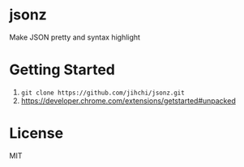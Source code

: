 # jsonz
Make JSON pretty and syntax highlight

# Getting Started

1. `git clone https://github.com/jihchi/jsonz.git`
2. https://developer.chrome.com/extensions/getstarted#unpacked

# License

MIT